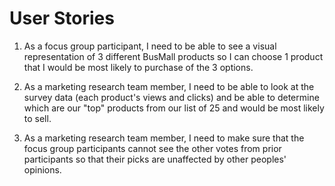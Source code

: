# User Stories

1. As a focus group participant, I need to be able to see a visual representation of 3 different BusMall products so I can choose 1 product that I would be most likely to purchase of the 3 options.

2. As a marketing research team member, I need to be able to look at the survey data (each product's views and clicks) and be able to determine which are our "top" products from our list of 25 and would be most likely to sell. 

3. As a marketing research team member, I need to make sure that the focus group participants cannot see the other votes from prior participants so that their picks are unaffected by other peoples' opinions.